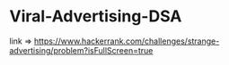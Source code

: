 # Viral-Advertising-DSA

link => https://www.hackerrank.com/challenges/strange-advertising/problem?isFullScreen=true
